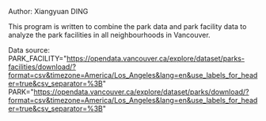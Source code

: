 Author: Xiangyuan DING

This program is written to combine the park data and park facility data to analyze the park facilities in all neighbourhoods in Vancouver.

Data source:
PARK_FACILITY="https://opendata.vancouver.ca/explore/dataset/parks-facilities/download/?format=csv&timezone=America/Los_Angeles&lang=en&use_labels_for_header=true&csv_separator=%3B"
PARK="https://opendata.vancouver.ca/explore/dataset/parks/download/?format=csv&timezone=America/Los_Angeles&lang=en&use_labels_for_header=true&csv_separator=%3B"

